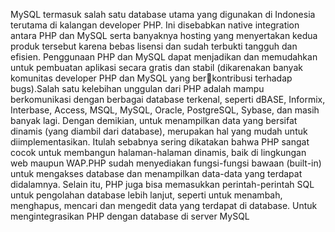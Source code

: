 MySQL termasuk salah satu database utama yang digunakan di Indonesia terutama di kalangan developer PHP. Ini disebabkan native integration antara PHP dan MySQL serta banyaknya hosting yang menyertakan kedua produk tersebut karena bebas lisensi dan sudah terbukti tangguh dan efisien. Penggunaan PHP dan MySQL dapat menjadikan dan memudahkan untuk pembuatan aplikasi secara gratis dan stabil (dikarenakan banyak komunitas developer PHP dan MySQL yang berkontribusi terhadap bugs).Salah satu kelebihan unggulan dari PHP adalah mampu berkomunikasi dengan berbagai database terkenal, seperti dBASE, Informix, Interbase, Access, MSQL, MySQL, Oracle, PostgreSQL, Sybase, dan masih banyak lagi. Dengan demikian, untuk menampilkan data yang bersifat dinamis (yang diambil dari database), merupakan hal yang mudah untuk diimplementasikan. Itulah sebabnya sering dikatakan bahwa PHP sangat cocok untuk membangun halaman-halaman dinamis, baik di lingkungan web maupun WAP.PHP sudah menyediakan fungsi-fungsi bawaan (built-in) untuk mengakses database dan menampilkan data-data yang terdapat didalamnya. Selain itu, PHP juga bisa memasukkan perintah-perintah SQL untuk pengolahan database lebih lanjut, seperti untuk menambah, menghapus, mencari dan mengedit data yang terdapat di database. Untuk mengintegrasikan PHP dengan database di server MySQL
